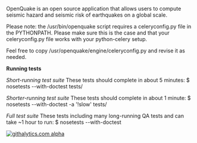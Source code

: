 OpenQuake is an open source application that allows users to
compute seismic hazard and seismic risk of earthquakes on a global scale.

Please note: the /usr/bin/openquake script requires a celeryconfig.py
file in the PYTHONPATH.  Please make sure this is the case and that your
celeryconfig.py file works with your python-celery setup.

Feel free to copy /usr/openquake/engine/celeryconfig.py and revise it as needed.

**Running tests**

*Short-running test suite*
  These tests should complete in about 5 minutes:
  $ nosetests --with-doctest tests/

*Shorter-running test suite*
  These tests should complete in about 1 minute:
  $ nosetests --with-doctest -a '!slow' tests/

*Full test suite*
  These tests including many long-running QA tests and can take ~1 hour to run:
  $ nosetests --with-doctest

[![githalytics.com alpha](https://cruel-carlota.pagodabox.com/ed9166f60bd7a26c93f0bb34dca7f69b "githalytics.com")](http://githalytics.com/gem/oq-engine)
